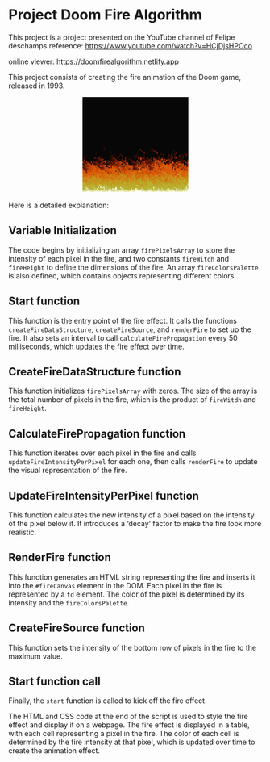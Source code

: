 # Project Doom Fire Algorithm
This project is a project presented on the YouTube channel of Felipe deschamps reference: https://www.youtube.com/watch?v=HCjDjsHPOco

online viewer: https://doomfirealgorithm.netlify.app

This project consists of creating the fire animation of the Doom game, released in 1993.

<div align="center">
  <img src="https://github.com/LuccasHenrique13/Doom-fireAlgorithm/blob/main/DoomFire.gif">
</div>


Here is a detailed explanation:

## Variable Initialization

The code begins by initializing an array  `firePixelsArray`  to store the intensity of each pixel in the fire, and two constants  `fireWitdh`  and  `fireHeight`  to define the dimensions of the fire. An array  `fireColorsPalette`  is also defined, which contains objects representing different colors.

## **Start function**

This function is the entry point of the fire effect. It calls the functions  `createFireDataStructure`,  `createFireSource`, and  `renderFire`  to set up the fire. It also sets an interval to call  `calculateFirePropagation`  every 50 milliseconds, which updates the fire effect over time.

## **CreateFireDataStructure function**

 This function initializes  `firePixelsArray`  with zeros. The size of the array is the total number of pixels in the fire, which is the product of  `fireWitdh`  and  `fireHeight`.

## **CalculateFirePropagation function**

 This function iterates over each pixel in the fire and calls  `updateFireIntensityPerPixel`  for each one, then calls  `renderFire`  to update the visual representation of the fire.

## **UpdateFireIntensityPerPixel function**

 This function calculates the new intensity of a pixel based on the intensity of the pixel below it. It introduces a ‘decay’ factor to make the fire look more realistic.

## **RenderFire function**

This function generates an HTML string representing the fire and inserts it into the  `#fireCanvas`  element in the DOM. Each pixel in the fire is represented by a  `td`  element. The color of the pixel is determined by its intensity and the  `fireColorsPalette`.

## **CreateFireSource function**

 This function sets the intensity of the bottom row of pixels in the fire to the maximum value.

## **Start function call**

 Finally, the  `start`  function is called to kick off the fire effect.

The HTML and CSS code at the end of the script is used to style the fire effect and display it on a webpage. The fire effect is displayed in a table, with each cell representing a pixel in the fire. The color of each cell is determined by the fire intensity at that pixel, which is updated over time to create the animation effect.
